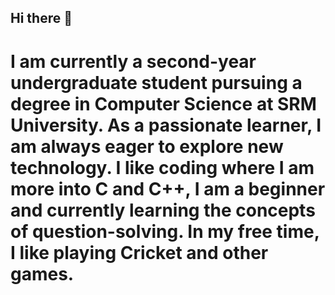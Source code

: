 ## Hi there 👋 <br/> 
<h1>I am currently a second-year undergraduate student pursuing a degree in Computer Science at SRM University. As a passionate learner, I am always eager to explore new technology. I like coding where I am more into C and C++, I am a beginner and currently learning the concepts of question-solving.
In my free time, I like playing Cricket and other games.</h1>

<!--
**shubhankarraj40/shubhankarraj40** is a ✨ _special_ ✨ repository because its `README.md` (this file) appears on your GitHub profile.

Here are some ideas to get you started:

- 🔭 I’m currently working on ...
- 🌱 I’m currently learning ...
- 👯 I’m looking to collaborate on ...
- 🤔 I’m looking for help with ...
- 💬 Ask me about ...
- 📫 How to reach me: ...
- 😄 Pronouns: ...
- ⚡ Fun fact: ...
-->
